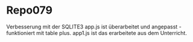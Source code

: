 # Repo079
Verbesserung mit der SQLITE3
app.js ist überarbeitet und angepasst - funktioniert mit table plus.
app1.js ist das erarbeitete aus dem Unterricht. 
